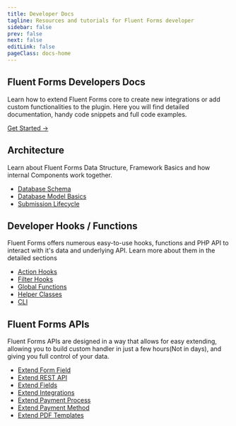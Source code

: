 ```yaml
---
title: Developer Docs
tagline: Resources and tutorials for Fluent Forms developer
sidebar: false
prev: false
next: false
editLink: false
pageClass: docs-home
---
```


<section id="home-hero">
  <h1>Fluent Forms Developers Docs</h1>
  <p>Learn how to extend Fluent Forms core to create new integrations or add custom functionalities to the plugin. Here you will find detailed documentation, handy code snippets and full code examples.</p>
   <p class="action"><a href="/getting-started/" class="nav-link action-button">
      Get Started →
    </a></p>
</section>

<section id="home-get-started" class="home-content">
  <div>
    <h2>Architecture</h2>
    <p>Learn about Fluent Forms Data Structure, Framework Basics and how internal Components work together.</p>
  </div>
  <div>
    <ul>
      <li><a href="./database/">Database Schema</a></li>
      <li><a href="./database/models/">Database Model Basics</a></li>
      <li><a href="./submission-lifecycle/">Submission Lifecycle</a></li>
    </ul>
  </div>
</section>

<section id="home-internals" class="home-content">
  <div>
    <h2>Developer Hooks / Functions</h2>
    <p>Fluent Forms offers numerous easy-to-use hooks, functions and PHP API to interact with it's data and underlying API. Learn more about them in the detailed sections</p>
  </div>
  <div>
    <ul>
      <li><a href="./hooks/actions/">Action Hooks</a></li>
      <li><a href="./hooks/filters/">Filter Hooks</a></li>
      <li><a href="./global-functions/">Global Functions</a></li>
      <li><a href="./helpers/">Helper Classes</a></li>
      <li><a href="./cli/">CLI</a></li>
    </ul>
  </div>
</section>

<section id="home-components" class="home-content">
  <div>
    <h2>Fluent Forms APIs</h2>
    <p>Fluent Forms APIs are designed in a way that allows for easy extending, allowing you to build custom handler in just a few 
    hours(Not in days), and giving you full control of your data.</p>
</div>
  <div>
    <ul>
      <li><a href="api/classes/base-field-manager">Extend Form Field</a></li>
      <li><a href="api/extending-rest-api/">Extend REST API</a></li>
      <li><a href="api/classes/base-field-manager">Extend Fields</a></li>
      <li><a href="api/classes/integration-manager-controller">Extend Integrations</a></li>
      <li><a href="api/classes/base-processor">Extend Payment Process</a></li>
      <li><a href="api/classes/base-payment-method">Extend Payment Method</a></li>
      <li><a href="api/classes/pdf-template-manager">Extend PDF Templates</a></li>
    </ul>
  </div>
</section>
